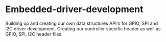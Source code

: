 # Embedded-driver-development
Building up and creating our own data structures API's for GPIO, SPI and I2C driver development. Creating our controller specific header as well as GPIO, SPI, I2C header files.
